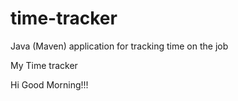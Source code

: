 # time-tracker
Java (Maven) application for tracking time on the job

My Time tracker

Hi Good Morning!!!
